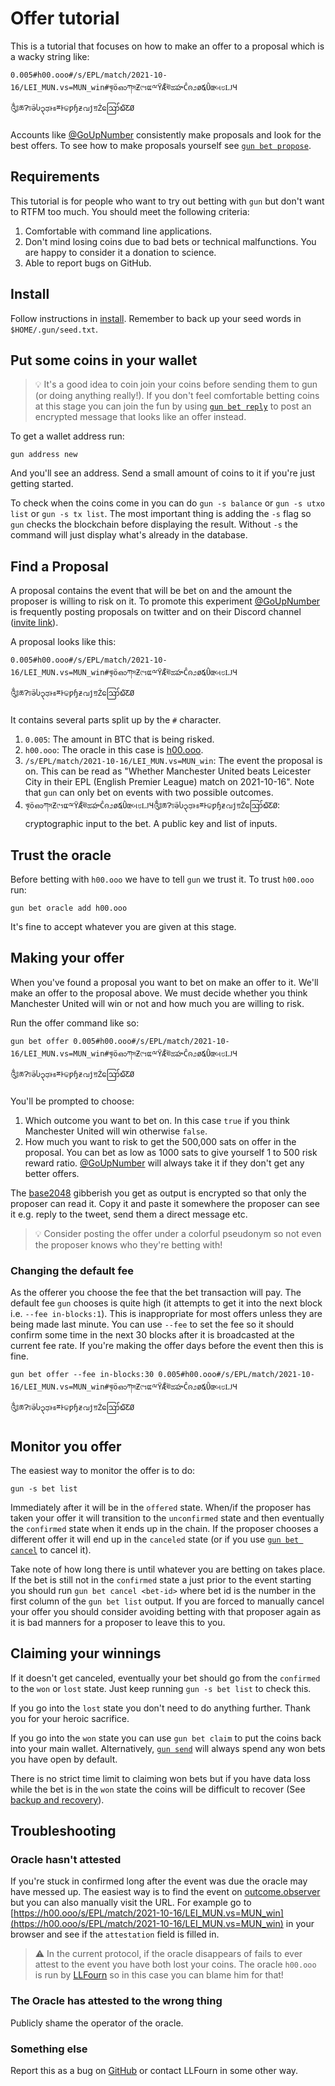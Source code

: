 # Offer tutorial

This is a tutorial that focuses on how to make an offer to a proposal which is a wacky string like:

```
0.005#h00.ooo#/s/EPL/match/2021-10-16/LEI_MUN.vs=MUN_win#ৠöഓཀসƵ୯รແྋŸǢঊಹహĈၐ೨ø໕Ǜœબ೮ǇЧ༃ཆɁঢӛႱ၃ಢͱธྈͰଢƿɧƶവϳॻŹဪ໖ƸØ
```

Accounts like [@GoUpNumber] consistently make proposals and look for the best offers.
To see how to make proposals yourself see [`gun bet propose`](./propose.md).

## Requirements

This tutorial is for people who want to try out betting with `gun` but don't want to RTFM too much.
You should meet the following criteria:

1. Comfortable with command line applications.
2. Don't mind losing coins due to bad bets or technical malfunctions. You are happy to consider it a donation to science.
3. Able to report bugs on GitHub.
  
## Install

Follow instructions in [install](../install.md).
Remember to back up your seed words in `$HOME/.gun/seed.txt`.

## Put some coins in your wallet

> 💡 It's a good idea to coin join your coins before sending them to gun (or doing anything really!).
> If you don't feel comfortable betting coins at this stage you can join the fun by using [`gun bet reply`](./reply.md) to post an encrypted message that looks like an offer instead.

To get a wallet address run:

```
gun address new
```

And you'll see an address.
Send a small amount of coins to it if you're just getting started.

To check when the coins come in you can do `gun -s balance` or `gun -s utxo list` or `gun -s tx list`.
The most important thing is adding the `-s` flag so `gun` checks the blockchain before displaying the result.
Without `-s` the command will just display what's already in the database.

## Find a Proposal

A proposal contains the event that will be bet on and the amount the proposer is willing to risk on it.
To promote this experiment [@GoUpNumber] is frequently posting proposals on twitter and on their Discord channel ([invite link](https://discord.gg/MB27cDJyrR)).

A proposal looks like this:

```
0.005#h00.ooo#/s/EPL/match/2021-10-16/LEI_MUN.vs=MUN_win#ৠöഓཀসƵ୯รແྋŸǢঊಹహĈၐ೨ø໕Ǜœબ೮ǇЧ༃ཆɁঢӛႱ၃ಢͱธྈͰଢƿɧƶവϳॻŹဪ໖ƸØ
```

It contains several parts split up by the `#` character. 

1. `0.005`:  The amount in BTC that is being risked.
2. `h00.ooo`: The oracle in this case is [h00.ooo](https://h00.ooo).
3. `/s/EPL/match/2021-10-16/LEI_MUN.vs=MUN_win`: The event the proposal is on. 
   This can be read as "Whether Manchester United beats Leicester City in their EPL (English Premier League) match on 2021-10-16".
   Note that `gun` can only bet on events with two possible outcomes.
4. `ৠöഓཀসƵ୯รແྋŸǢঊಹహĈၐ೨ø໕Ǜœબ೮ǇЧ༃ཆɁঢӛႱ၃ಢͱธྈͰଢƿɧƶവϳॻŹဪ໖ƸØ`: cryptographic input to the bet. A public key and list of inputs.


## Trust the oracle

Before betting with `h00.ooo` we have to tell `gun` we trust it.
To trust `h00.ooo` run:

```
gun bet oracle add h00.ooo
```

It's fine to accept whatever you are given at this stage.

## Making your offer

When you've found a proposal you want to bet on make an offer to it.
We'll make an offer to the proposal above.
We must decide whether you think Manchester United will win or not and how much you are willing to risk.

Run the offer command like so:

```
gun bet offer 0.005#h00.ooo#/s/EPL/match/2021-10-16/LEI_MUN.vs=MUN_win#ৠöഓཀসƵ୯รແྋŸǢঊಹహĈၐ೨ø໕Ǜœબ೮ǇЧ༃ཆɁঢӛႱ၃ಢͱธྈͰଢƿɧƶവϳॻŹဪ໖ƸØ
```

You'll be prompted to choose:

1. Which outcome you want to bet on. In this case `true` if you think Manchester United will win otherwise `false`.
2. How much you want to risk to get the 500,000 sats on offer in the proposal.
   You can bet as low as 1000 sats to give yourself 1 to 500 risk reward ratio. 
   [@GoUpNumber] will always take it if they don't get any better offers.

The [base2048] gibberish you get as output is encrypted so that only the proposer can read it.
Copy it and paste it somewhere the proposer can see it e.g. reply to the tweet, send them a direct message etc.

> 💡 Consider posting the offer under a colorful pseudonym so not even the proposer knows who they're betting with!

### Changing the default fee

As the offerer you choose the fee that the bet transaction will pay.
The default fee `gun` chooses is quite high (it attempts to get it into the next block i.e. `--fee in-blocks:1`).
This is inappropriate for most offers unless they are being made last minute.
You can use `--fee` to set the fee so it should confirm some time in the next 30 blocks after it is broadcasted at the current fee rate.
If you're making the offer days before the event then this is fine.

```
gun bet offer --fee in-blocks:30 0.005#h00.ooo#/s/EPL/match/2021-10-16/LEI_MUN.vs=MUN_win#ৠöഓཀসƵ୯รແྋŸǢঊಹహĈၐ೨ø໕Ǜœબ೮ǇЧ༃ཆɁঢӛႱ၃ಢͱธྈͰଢƿɧƶവϳॻŹဪ໖ƸØ
```

## Monitor you offer

The easiest way to monitor the offer is to do:

```
gun -s bet list
```

Immediately after it will be in the `offered` state.
When/if the proposer has taken your offer it will transition to the `unconfirmed` state and then eventually the `confirmed` state when it ends up in the chain.
If the proposer chooses a different offer it will end up in the `canceled` state (or if you use [`gun bet cancel`](./cancel.md) to cancel it).

Take note of how long there is until whatever you are betting on takes place.
If the bet is still not in the `confirmed` state a just prior to the event starting you should run `gun bet cancel <bet-id>` where bet id is the number in the first column of the `gun bet list` output.
If you are forced to manually cancel your offer you should consider avoiding betting with that proposer again as it is bad manners for a proposer to leave this to you.

## Claiming your winnings

If it doesn't get canceled, eventually your bet should go from the `confirmed` to the `won` or `lost` state.
Just keep running `gun -s bet list` to check this.

If you go into the `lost` state you don't need to do anything further.
Thank you for your heroic sacrifice.

If you go into the `won` state you can use `gun bet claim` to put the coins back into your main wallet.
Alternatively, [`gun send`](../wallet/send.md) will always spend any won bets you have open by default.

There is no strict time limit to claiming won bets but if you have data loss while the bet is in the `won` state the coins will be difficult to recover (See [backup and recovery](../backup-and-recovery.md)).

## Troubleshooting 

### Oracle hasn't attested

If you're stuck in confirmed long after the event was due the oracle may have messed up.
The easiest way is to find the event on [outcome.observer] but you can also manually visit the URL. 
For example go to [https://h00.ooo/s/EPL/match/2021-10-16/LEI_MUN.vs=MUN_win](https://h00.ooo/s/EPL/match/2021-10-16/LEI_MUN.vs=MUN_win) in your browser and see if the `attestation` field is filled in.

> ⚠️ In the current protocol, if the oracle disappears of fails to ever attest to the event you have both lost your coins.
> The oracle `h00.ooo` is run by [LLFourn](https://github.com/LLFourn) so in this case you can blame him for that!

### The Oracle has attested to the wrong thing

Publicly shame the operator of the oracle.

### Something else

Report this as a bug on [GitHub](https://github.com/LLFourn/gun) or contact LLFourn in some other way.

[@GoUpNumber]: https://twitter.com/GoUpNumber
[base2048]: https://docs.rs/base2048
[outcome.observer]: https://outcome.observer
